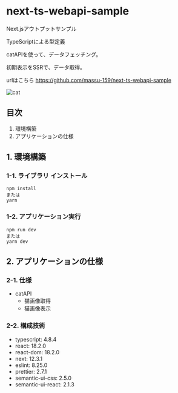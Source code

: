 # next-ts-webapi-sample

Next.jsアウトプットサンプル

TypeScriptによる型定義

catAPIを使って、データフェッチング。

初期表示をSSRで、データ取得。

urlはこちら
https://github.com/massu-159/next-ts-webapi-sample

![cat](https://user-images.githubusercontent.com/75517054/196197510-c8cbb672-8d1f-48de-a1a6-e96a9c5e9902.png)

## 目次

1. 環境構築
2. アプリケーションの仕様

## 1. 環境構築

### 1-1. ライブラリ インストール

```
npm install
または
yarn
```

### 1-2. アプリケーション実行

```
npm run dev
または
yarn dev
```

## 2. アプリケーションの仕様

### 2-1. 仕様

- catAPI
    - 猫画像取得
    - 猫画像表示

### 2-2. 構成技術

- typescript: 4.8.4
- react: 18.2.0
- react-dom: 18.2.0
- next: 12.3.1
- eslint: 8.25.0
- prettier: 2.7.1
- semantic-ui-css: 2.5.0
- semantic-ui-react: 2.1.3
